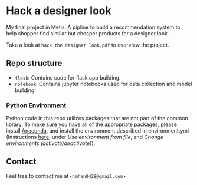 # Hack a designer look
My final project in Metis.  A pipline to build a recommendation system to help shopper find similar but cheaper products for a designer look.

Take a look at `hack the designer look.pdf` to overview the project.

## Repo structure

 - `flask`: Contains code for flask app building.
 - `notebook`: Contains jupyter notebooks used for data collection and model building

### Python Environment
Python code in this repo utilizes packages that are not part of the common library. To make sure you have all of the 
appropriate packages, please install [Anaconda](https://www.continuum.io/downloads), and install the environment 
described in environment.yml (Instructions [here](http://conda.pydata.org/docs/using/envs.html), under *Use 
environment from file*, and *Change environments (activate/deactivate)*). 

## Contact
Feel free to contact me at  `<jmhan0428@gmail.com>`
